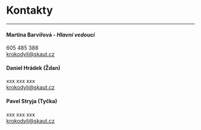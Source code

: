 # Kontakty
---------------------

#### Martina Barvířová  *- Hlavní vedoucí*
605 485 388  
<krokodyli@skaut.cz>
    
#### Daniel Hrádek (Ždan)
xxx xxx xxx  
<krokodyli@skaut.cz>

#### Pavel Stryja (Tyčka)
xxx xxx xxx  
<krokodyli@skaut.cz>
